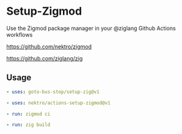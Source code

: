 # Setup-Zigmod

Use the Zigmod package manager in your @ziglang Github Actions workflows

https://github.com/nektro/zigmod

https://github.com/ziglang/zig

## Usage

```yaml
- uses: goto-bus-stop/setup-zig@v1

- uses: nektro/actions-setup-zigmod@v1

- run: zigmod ci

- run: zig build
```
